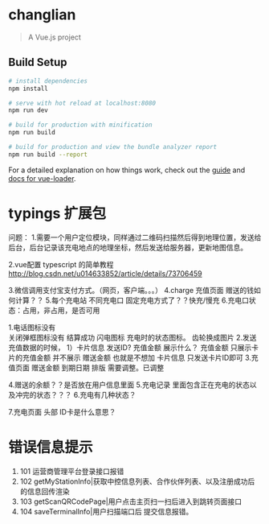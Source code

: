 # changlian

> A Vue.js project

## Build Setup

``` bash
# install dependencies
npm install

# serve with hot reload at localhost:8080
npm run dev

# build for production with minification
npm run build

# build for production and view the bundle analyzer report
npm run build --report
```

For a detailed explanation on how things work, check out the [guide](http://vuejs-templates.github.io/webpack/) and [docs for vue-loader](http://vuejs.github.io/vue-loader).

# typings 扩展包 

问题：
1.需要一个用户定位模块，同样通过二维码扫描然后得到地理位置，发送给后台，后台记录该充电地点的地理坐标，然后发送给服务器，更新地图信息。

2.vue配置 typescript 的简单教程
http://blog.csdn.net/u014633852/article/details/73706459

3.微信调用支付宝支付方式。（网页，客户端。。。）
4.charge 充值页面  赠送的钱如何计算？？
5.每个充电站 不同充电口 固定充电方式了？？快充/慢充
6.充电口状态：占用，非占用，是否可用



1.电话图标没有  
  关闭弹框图标没有
	结算成功
	闪电图标  充电时的状态图标。
	齿轮换成图片
2.发送充值数据的时候，
	1）卡片信息 发送ID? 充值金额 展示什么？ 
	充值金额 只展示卡片的充值金额 并不展示 赠送金额  也就是不想加
	卡片信息 只发送卡片ID即可
3.充值页面  赠送金额 到期日期  排版 需要调整。已调整

4.赠送的余额？？是否放在用户信息里面
5.充电记录 里面包含正在充电的状态以及冲完的状态？？？
6.充电有几种状态？


7.充电页面 头部 ID卡是什么意思？

# 错误信息提示
1. 101  运营商管理平台登录接口报错
2. 102  getMyStationInfo|获取中控信息列表、合作伙伴列表、以及注册成功后的信息回传渲染
3. 103  getScanQRCodePage|用户点击主页扫一扫后进入到跳转页面接口
4. 104  saveTerminalInfo|用户扫描端口后 提交信息报错。